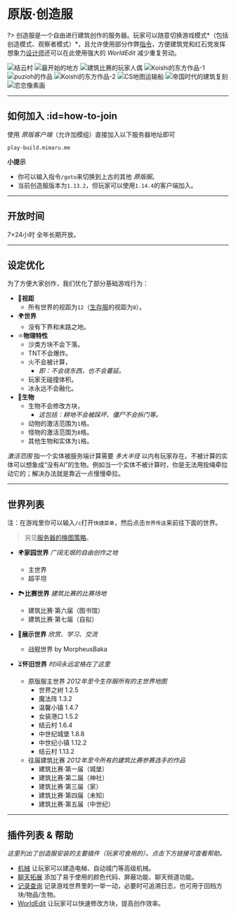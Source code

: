 # 原版·创造服

?> 创造服是一个自由进行建筑创作的服务器。玩家可以随意切换游戏模式*（包括创造模式、观察者模式）*，且允许使用部分作弊[指令](/welcome/commands.md)，方便建筑党和红石党发挥想象力[设计师](/welcome/groups.md#designer)还可以在此使用强大的 *WorldEdit* 减少重复劳动。

![结云村](../assets/images/build/build-1.jpg ':size=250')
![最开始的地方](../assets/images/build/build-2.jpg ':size=250')
![建筑比赛的玩家人偶](../assets/images/build/build-3.jpg ':size=250')
![Koishi的东方作品-1](../assets/images/build/build-4.jpg ':size=250')
![puzioh的作品](../assets/images/build/build-5.jpg ':size=250')
![Koishi的东方作品-2](../assets/images/build/build-6.jpg ':size=250')
![CS地图运输船](../assets/images/build/build-7.jpg ':size=250')
![帝国时代的建筑复刻](../assets/images/build/build-8.jpg ':size=250')
![恋恋像素画](../assets/images/build/build-9.jpg ':size=250')

----

## 如何加入 :id=how-to-join

使用 *原版客户端*（允许加模组）直接加入以下服务器地址即可

    play-build.mimaru.me

**小提示**

- 你可以输入指令`/goto`来切换到上古的其他 *原版服*。
- 当前创造服版本为`1.13.2`，但玩家可以使用`1.14.4`的客户端加入。

----

## 开放时间

7×24小时 全年长期开放。

----

## 设定优化

为了方便大家创作，我们优化了部分基础游戏行为：

- 👀**视距**
  - 所有世界的视距为`12`（[生存服](#survival)的视距为`8`）。
- 🌍**世界**
  - 没有下界和末路之地。
- ⚛️**物理特性**
  - 沙类方块不会下落。
  - TNT不会爆炸。
  - 火不会被计算，
    - *即：不会烧东西，也不会蔓延。*
  - 玩家无碰撞体积。
  - 冰永远不会融化。
- 🐒**生物**
  - 生物不会修改方块，
    - *这包括：耕地不会被踩坏、僵尸不会拆门等。*
  - 动物的激活范围为`1`格。
  - 怪物的激活范围为`8`格。
  - 其他生物和实体为`1`格。

*激活范围* 指一个实体被服务端计算需要 *多大半径* 以内有玩家存在。不被计算的实体可以想象成“没有AI”的生物。例如当一个实体不被计算时，你是无法用拴绳牵拉动它的；解决办法就是靠近一点慢慢牵拉。

----

## 世界列表

注：在游戏里你可以输入`/c`打开`快捷菜单`，然后点击`世界传送`来前往下面的世界。

> 另见[服务器的换图策略](/welcome/faq.md#save-policy)。

- 🌍**家园世界** *广阔无垠的自由创作之地*
  - 主世界
  - 超平坦

- 🏞**比赛世界** *建筑比赛的比赛场地*
  - 建筑比赛·第六届（图书馆）
  - 建筑比赛·第七届（自拟）

- 🌟**展示世界** *欣赏、学习、交流*
  - 战舰世界 by MorpheusBaka

- ⏳**怀旧世界** *时间永远定格在了这里*
  - 原版服主世界 *2012年至今生存服所有的主世界地图*
    - 世界之树 1.2.5
    - 魔法阵 1.3.2
    - 温馨小镇 1.4.7
    - 女装港口 1.5.2
    - 结云村 1.6.4
    - 中世纪城堡 1.8.8
    - 中世纪小镇 1.12.2
    - 结云村 1.13.2
  - 往届建筑比赛 *2012年至今所有的建筑比赛参赛选手的作品*
    - 建筑比赛·第一届（城堡）
    - 建筑比赛·第二届（神社）
    - 建筑比赛·第三届（家）
    - 建筑比赛·第四届（未知）
    - 建筑比赛·第五届（中世纪）

----

## 插件列表 & 帮助

*这里列出了创造服安装的主要插件（玩家可食用的）。点击下方链接可查看帮助。*

- [机械](/plugins/craftbook.md) 让玩家可以建造电梯、自动城门等高级机械。
- [聊天拓展](/plugins/chatutil.md) 添加了易于使用的颜色代码、屏蔽功能、聊天频道功能。
- [记录查询](/plugins/logblock.md) 记录游戏世界里的一举一动，必要时可追溯日志，也可用于回档方块/物品/生物。
- [WorldEdit](http://mineplugin.org/WorldEdit) 让玩家可以快速修改方块，提高创作效率。

[the_overworld]: https://minecraft-zh.gamepedia.com/%E4%B8%BB%E4%B8%96%E7%95%8C
[the_nether]: https://minecraft-zh.gamepedia.com/%E4%B8%8B%E7%95%8C
[the_end]: https://minecraft-zh.gamepedia.com/%E6%9C%AB%E8%B7%AF%E4%B9%8B%E5%9C%B0
[superflat]: https://minecraft-zh.gamepedia.com/%E8%B6%85%E5%B9%B3%E5%9D%A6%E4%B8%96%E7%95%8C
[bbs]: http://bbs.mimaru.me/
